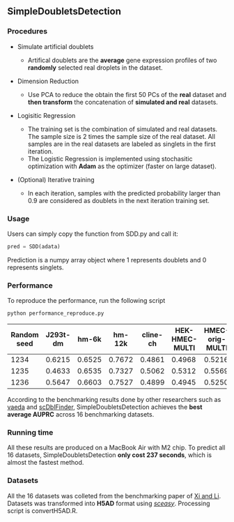 ## SimpleDoubletsDetection

### Procedures
- Simulate artificial doublets
	
	- Artifical doublets are the **average** gene expression profiles of two **randomly** selected real droplets in the dataset.
	
- Dimension Reduction

  - Use PCA to reduce the obtain the first 50 PCs of the **real** dataset and **then transform** the concatenation of **simulated and real** datasets.

- Logisitic Regression

  - The training set is the combination of simulated and real datasets. The sample size is 2 times the sample size of the real dataset. All samples are in the real datasets are labeled as singlets in the first iteration.
  - The Logistic Regression is implemented using stochasitic optimization with **Adam** as the optimizer (faster on large dataset).

- (Optional) Iterative training

  - In each iteration, samples with the predicted probability larger than 0.9 are considered as doublets in the next iteration training set.
### Usage
Users can simply copy the function from SDD.py and call it:

```python
pred = SDD(adata)
```

Prediction is a numpy array object where 1 represents doublets and 0 represents singlets.

### Performance

To reproduce the performance, run the following script

```bash
python performance_reproduce.py
```


| Random seed | J293t-dm | hm-6k  | hm-12k | cline-ch | HEK-HMEC-MULTI | HMEC-orig-MULTI | HMEC-rep-MULTI | mkidney-ch | nuc-MULTI | pbmc-1A-dm | pbmc-1B-dm | pbmc-1C-dm | pbmc-2ctrl-dm | pbmc-2stim-dm | pdx-MULTI | pbmc-ch | Average AUPRC |
| ----------- | -------- | ------ | ------ | -------- | -------------- | --------------- | -------------- | ---------- | --------- | ---------- | ---------- | ---------- | ------------- | ------------- | --------- | ------- | ------------- |
| 1234        | 0.6215   | 0.6525 | 0.7672 | 0.4861   | 0.4968         | 0.5216          | 0.6136         | 0.5577     | 0.5799    | 0.6309     | 0.5748     | 0.6307     | 0.6760        | 0.6692        | 0.5791    | 0.6530  | 0.6069        |
| 1235        | 0.4633   | 0.6535 | 0.7327 | 0.5062   | 0.5312         | 0.5569          | 0.6200         | 0.5543     | 0.5941    | 0.6266     | 0.5494     | 0.5518     | 0.6891        | 0.6829        | 0.5741    | 0.6751  | 0.5976        |
| 1236        | 0.5647   | 0.6603 | 0.7527 | 0.4899   | 0.4945         | 0.5250          | 0.6047         | 0.5644     | 0.5871    | 0.6237     | 0.5673     | 0.6197     | 0.6788        | 0.6786        | 0.5651    | 0.6536  | 0.6019        |

According to the benchmarking results done by other researchers such as [vaeda](https://doi.org/10.1093/bioinformatics/btac720) and [scDblFinder](https://f1000research.com/articles/10-979), SimpleDoubletsDetection achieves the **best average AUPRC** across 16 benchmarking datasets.
### Running time
All these results are produced on a MacBook Air with M2 chip. To predict all 16 datasets, SimpleDoubletsDetection **only cost 237 seconds**, which is almost the fastest method.

### Datasets
All the 16 datasets was colleted from the benchmarking paper of [Xi and Li](https://doi.org/10.1016/j.cels.2020.11.008). Datasets was transformed into **H5AD** format using [*sceasy*](https://github.com/cellgeni/sceasy). Processing script is convertH5AD.R.